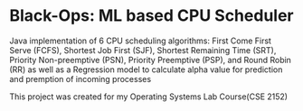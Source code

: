 # Black-Ops: ML based CPU Scheduler
Java implementation of 6 CPU scheduling algorithms: First Come First Serve (FCFS), Shortest Job First (SJF), Shortest Remaining Time (SRT), Priority Non-preemptive (PSN), Priority Preemptive (PSP), and Round Robin (RR) as well as a Regression model to calculate alpha value for prediction and premption of incoming processes

This project was created for my Operating Systems Lab Course(CSE 2152)
